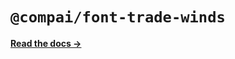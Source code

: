 # `@compai/font-trade-winds`

[**Read the docs &rarr;**](https://components.ai/docs/typefaces/trade-winds)
